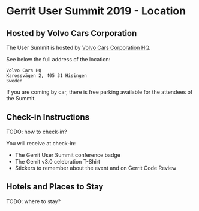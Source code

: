 # Gerrit User Summit 2019 - Location

## Hosted by Volvo Cars Corporation

The User Summit is hosted by [Volvo Cars Corporation HQ](https://goo.gl/maps/rsjB5vsFXE2tQ5i6A).

See below the full address of the location:

```
Volvo Cars HQ
Karossvägen 2, 405 31 Hisingen
Sweden
```

If you are coming by car, there is free parking available for the attendees of the Summit.

## Check-in Instructions

TODO: how to check-in?

You will receive at check-in:

- The Gerrit User Summit conference badge
- The Gerrit v3.0 celebration T-Shirt
- Stickers to remember about the event and on Gerrit Code Review

## Hotels and Places to Stay

TODO: where to stay?
